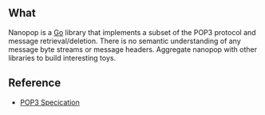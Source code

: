 ## What

Nanopop is a [Go](http://golang.org/) library that implements a subset of the
POP3 protocol and message retrieval/deletion. There is no semantic understanding
of any message byte streams or message headers. Aggregate nanopop with other
libraries to build interesting toys.


## Reference

* [POP3 Specication](https://tools.ietf.org/html/rfc1939)
